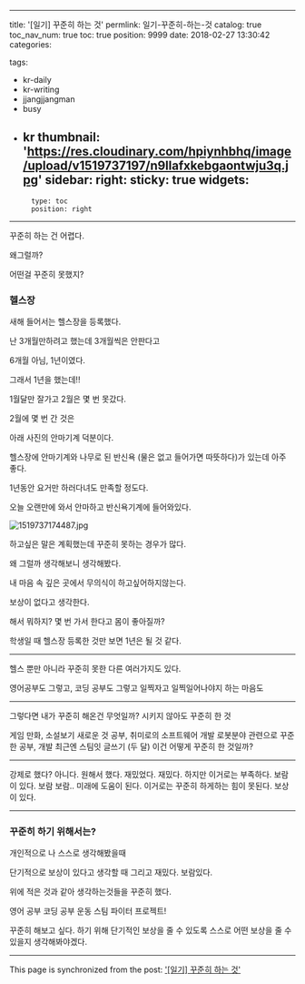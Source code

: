 
---
title: '[일기] 꾸준히 하는 것'
permlink: 일기-꾸준히-하는-것
catalog: true
toc_nav_num: true
toc: true
position: 9999
date: 2018-02-27 13:30:42
categories:

tags:
- kr-daily
- kr-writing
- jjangjjangman
- busy
- kr
thumbnail: 'https://res.cloudinary.com/hpiynhbhq/image/upload/v1519737197/n9llafxkebgaontwju3q.jpg'
sidebar:
    right:
        sticky: true
widgets:
    -
        type: toc
        position: right
---


꾸준히 하는 건 어렵다.

왜그럴까?

어떤걸 꾸준히 못했지?

### 헬스장

새해 들어서는 헬스장을 등록했다.

난 3개월만하려고 했는데 3개월씩은 안판다고

6개월 아님, 1년이였다.

그래서 1년을 했는데!!

1월달만 잘가고 2월은 몇 번 못갔다.

2월에 몇 번 간 것은 

아래 사진의 안마기계 덕분이다.

헬스장에 안마기계와 나무로 된 반신욕 (물은 없고 들어가면 따뜻하다)가 있는데 아주 좋다.

1년동안 요거만 하러다녀도 만족할 정도다.

오늘 오랜만에 와서 안마하고 반신욕기계에 들어와있다.

![1519737174487.jpg](https://res.cloudinary.com/hpiynhbhq/image/upload/v1519737197/n9llafxkebgaontwju3q.jpg)

하고싶은 말은 계획했는데 꾸준히 못하는 경우가 많다.

왜 그럴까 생각해보니 생각해봤다.

내 마음 속 깊은 곳에서 무의식이 하고싶어하지않는다.

보상이 없다고 생각한다.

해서 뭐하지? 몇 번 가서 한다고 몸이 좋아질까?

학생일 때 헬스장 등록한 것만 보면 1년은 될 것 같다.

----

헬스 뿐만 아니라 꾸준히 못한 다른 여러가지도 있다.

영어공부도 그렇고, 코딩 공부도 그렇고
일찍자고 일찍일어나야지 하는 마음도

----

그렇다면 내가 꾸준히 해온건 무엇일까?
시키지 않아도 꾸준히 한 것

게임
만화, 소설보기
새로운 것 공부, 취미로의 소프트웨어 개발
로봇분야 관련으로 꾸준한 공부, 개발
최근엔 스팀잇 글쓰기 (두 달)
이건 어떻게 꾸준히 한 것일까?

-----

강제로 했다? 아니다. 원해서 했다.
재밌었다. 재밌다. 하지만 이거로는 부족하다.
보람이 있다. 보람 보람..
미래에 도움이 된다. 이거로는 꾸준히 하게하는 힘이 못된다.
보상이 있다.

----

### 꾸준히 하기 위해서는?

개인적으로 나 스스로 생각해봤을때

단기적으로 보상이 있다고 생각할 때
그리고 재밌다. 보람있다. 

위에 적은 것과 같아 생각하는것들을 꾸준히 했다.

영어 공부
코딩 공부
운동
스팀 파이터 프로젝트!

꾸준히 해보고 싶다.
하기 위해 단기적인 보상을 줄 수 있도록 
스스로 어떤 보상을 줄 수 있을지 생각해봐야겠다.

- - -

This page is synchronized from the post: ['[일기] 꾸준히 하는 것'](https://steempeak.com/@jacobyu/4hudee)
